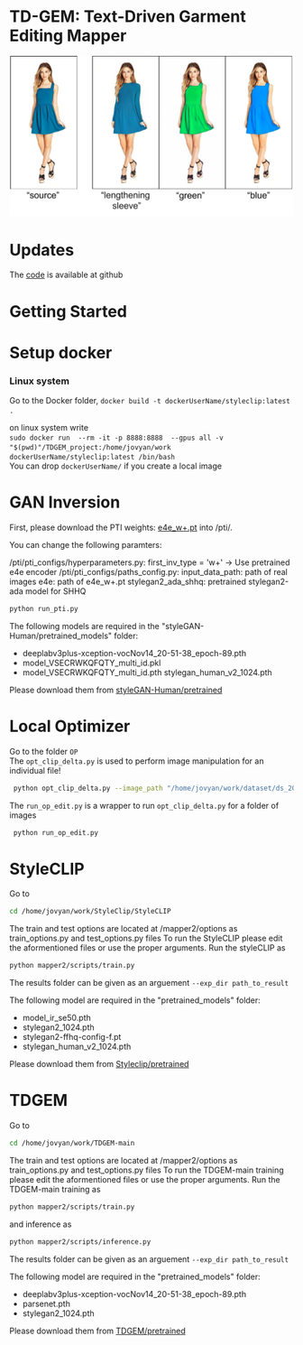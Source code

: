 # TD-GEM: Text-Driven Garment Editing Mapper
![plot](./util/front_sample1.jpg)

# Updates
The [code](https://github.com/resa-git/TDGEM) is available at github

# Getting Started

# Setup docker 
### Linux system
Go to the Docker folder, 
`docker build -t dockerUserName/styleclip:latest .` <br/>

on linux system write <br/>
`sudo docker run  --rm -it -p 8888:8888  --gpus all -v "$(pwd)"/TDGEM_project:/home/jovyan/work dockerUserName/styleclip:latest /bin/bash` <br/>
You can drop `dockerUserName/` if you create a local image
# GAN Inversion
First, please download the PTI weights: [e4e_w+.pt](https://drive.google.com/file/d/1NUfSJqLhsrU7c9PwAtlZ9xtrxhzS_6tu/view?usp=sharing) into /pti/.

You can change the following paramters:

/pti/pti_configs/hyperparameters.py:
first_inv_type = 'w+' -> Use pretrained e4e encoder
/pti/pti_configs/paths_config.py:
input_data_path: path of real images
e4e: path of e4e_w+.pt
stylegan2_ada_shhq: pretrained stylegan2-ada model for SHHQ
```sh
python run_pti.py
```

The following models are required in the "styleGAN-Human/pretrained_models" folder:
* deeplabv3plus-xception-vocNov14_20-51-38_epoch-89.pth
* model_VSECRWKQFQTY_multi_id.pkl
* model_VSECRWKQFQTY_multi_id.pth  stylegan_human_v2_1024.pth

Please download them from [styleGAN-Human/pretrained](https://kth-my.sharepoint.com/personal/sanazsab_ug_kth_se/_layouts/15/onedrive.aspx?id=%2Fpersonal%2Fsanazsab%5Fug%5Fkth%5Fse%2FDocuments%2FPre%2Dtrained%20Model&ga=1)

# Local Optimizer
Go to the folder `OP`  
The `opt_clip_delta.py` is used to perform image manipulation for an individual file!  
 
 
```bash
 python opt_clip_delta.py --image_path "/home/jovyan/work/dataset/ds_200" --base_path "/home/jovyan/work/styleGAN-Human/outputs/ds_200" --results_dir "/home/jovyan/work/results/Op" 
```
 
The `run_op_edit.py` is a wrapper to run `opt_clip_delta.py` for a folder of images
 
```bash
 python run_op_edit.py
```

# StyleCLIP
Go to
```sh
cd /home/jovyan/work/StyleClip/StyleCLIP
```
 The train and test options are located at /mapper2/options as train_options.py and test_options.py files
 To run the StyleCLIP please edit the aformentioned files or use the proper arguments. 
 Run the styleCLIP as
```sh
python mapper2/scripts/train.py
```
The results folder can be given as an arguement `--exp_dir path_to_result`


The following model are required in the "pretrained_models" folder:
* model_ir_se50.pth
* stylegan2_1024.pth
* stylegan2-ffhq-config-f.pt
* stylegan_human_v2_1024.pth

Please download them from [Styleclip/pretrained](https://kth-my.sharepoint.com/personal/sanazsab_ug_kth_se/_layouts/15/onedrive.aspx?id=%2Fpersonal%2Fsanazsab%5Fug%5Fkth%5Fse%2FDocuments%2FPre%2Dtrained%20Model&ga=1)

# TDGEM
 Go to
```sh
cd /home/jovyan/work/TDGEM-main
```
 The train and test options are located at /mapper2/options as train_options.py and test_options.py files
 To run the TDGEM-main training please edit the aformentioned files or use the proper arguments. 
 Run the TDGEM-main training as
```sh
python mapper2/scripts/train.py
```
and 
inference as
```sh
python mapper2/scripts/inference.py
```
The results folder can be given as an arguement `--exp_dir path_to_result`


The following model are required in the "pretrained_models" folder:
* deeplabv3plus-xception-vocNov14_20-51-38_epoch-89.pth
* parsenet.pth
* stylegan2_1024.pth

Please download them from [TDGEM/pretrained](https://kth-my.sharepoint.com/personal/sanazsab_ug_kth_se/_layouts/15/onedrive.aspx?id=%2Fpersonal%2Fsanazsab%5Fug%5Fkth%5Fse%2FDocuments%2FPre%2Dtrained%20Model&ga=1)

